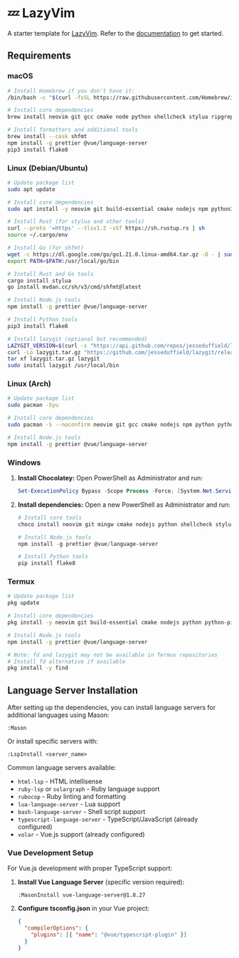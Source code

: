 # 💤 LazyVim

A starter template for [LazyVim](https://github.com/LazyVim/LazyVim).
Refer to the [documentation](https://lazyvim.github.io/installation) to get started.

## Requirements

### macOS

```bash
# Install Homebrew if you don't have it:
/bin/bash -c "$(curl -fsSL https://raw.githubusercontent.com/Homebrew/install/HEAD/install.sh)"

# Install core dependencies
brew install neovim git gcc cmake node python shellcheck stylua ripgrep fd fzf lazygit

# Install formatters and additional tools
brew install --cask shfmt
npm install -g prettier @vue/language-server
pip3 install flake8
```

### Linux (Debian/Ubuntu)

```bash
# Update package list
sudo apt update

# Install core dependencies
sudo apt install -y neovim git build-essential cmake nodejs npm python3 python3-pip shellcheck ripgrep fd-find fzf

# Install Rust (for stylua and other tools)
curl --proto '=https' --tlsv1.2 -sSf https://sh.rustup.rs | sh
source ~/.cargo/env

# Install Go (for shfmt)
wget -c https://dl.google.com/go/go1.21.0.linux-amd64.tar.gz -O - | sudo tar -xz -C /usr/local
export PATH=$PATH:/usr/local/go/bin

# Install Rust and Go tools
cargo install stylua
go install mvdan.cc/sh/v3/cmd/shfmt@latest

# Install Node.js tools
npm install -g prettier @vue/language-server

# Install Python tools
pip3 install flake8

# Install lazygit (optional but recommended)
LAZYGIT_VERSION=$(curl -s "https://api.github.com/repos/jesseduffield/lazygit/releases/latest" | grep -Po '"tag_name": "v\K[^"]*')
curl -Lo lazygit.tar.gz "https://github.com/jesseduffield/lazygit/releases/latest/download/lazygit_${LAZYGIT_VERSION}_Linux_x86_64.tar.gz"
tar xf lazygit.tar.gz lazygit
sudo install lazygit /usr/local/bin
```

### Linux (Arch)

```bash
# Update package list
sudo pacman -Syu

# Install core dependencies
sudo pacman -S --noconfirm neovim git gcc cmake nodejs npm python python-pip shellcheck stylua shfmt flake8 ripgrep fd fzf lazygit

# Install Node.js tools
npm install -g prettier @vue/language-server
```

### Windows

1.  **Install Chocolatey:** Open PowerShell as Administrator and run:
    ```powershell
    Set-ExecutionPolicy Bypass -Scope Process -Force; [System.Net.ServicePointManager]::SecurityProtocol = [System.Net.ServicePointManager]::SecurityProtocol -bor 3072; iex ((New-Object System.Net.WebClient).DownloadString('https://community.chocolatey.org/install.ps1'))
    ```
2.  **Install dependencies:** Open a new PowerShell as Administrator and run:
    ```powershell
    # Install core tools
    choco install neovim git mingw cmake nodejs python shellcheck stylua shfmt ripgrep fd fzf lazygit

    # Install Node.js tools
    npm install -g prettier @vue/language-server

    # Install Python tools
    pip install flake8
    ```

### Termux

```bash
# Update package list
pkg update

# Install core dependencies
pkg install -y neovim git build-essential cmake nodejs python python-pip shellcheck stylua shfmt flake8 ripgrep fzf

# Install Node.js tools
npm install -g prettier @vue/language-server

# Note: fd and lazygit may not be available in Termux repositories
# Install fd alternative if available
pkg install -y find
```

## Language Server Installation

After setting up the dependencies, you can install language servers for additional languages using Mason:

```vim
:Mason
```

Or install specific servers with:

```vim
:LspInstall <server_name>
```

Common language servers available:
- `html-lsp` - HTML intellisense
- `ruby-lsp` or `solargraph` - Ruby language support
- `rubocop` - Ruby linting and formatting
- `lua-language-server` - Lua support
- `bash-language-server` - Shell script support
- `typescript-language-server` - TypeScript/JavaScript (already configured)
- `volar` - Vue.js support (already configured)

### Vue Development Setup

For Vue.js development with proper TypeScript support:

1. **Install Vue Language Server** (specific version required):
   ```vim
   :MasonInstall vue-language-server@1.8.27
   ```

2. **Configure tsconfig.json** in your Vue project:
   ```json
   {
     "compilerOptions": {
       "plugins": [{ "name": "@vue/typescript-plugin" }]
     }
   }
   ```
